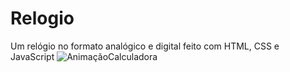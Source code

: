 # Relogio
Um relógio no formato analógico e digital feito com HTML, CSS e JavaScript
![AnimaçãoCalculadora](https://user-images.githubusercontent.com/102886070/163656093-c585a6b9-9f18-4744-a1bb-479eddf33bf3.gif)
